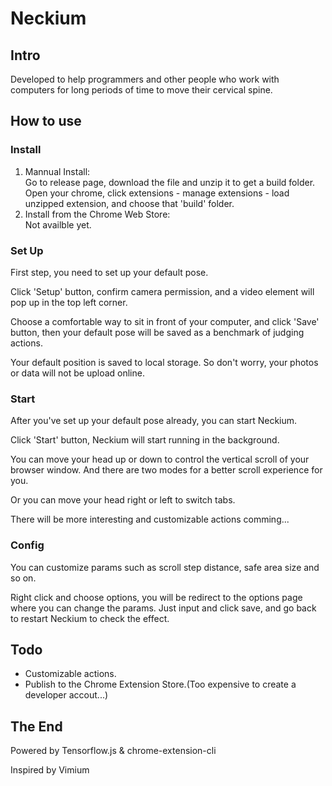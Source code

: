 # Neckium


## Intro

Developed to help programmers and other people who work with computers for long periods of time to move their cervical spine.  



## How to use

### Install

1. Mannual Install:  
   Go to release page, download the file and unzip it to get a build folder.  
   Open your chrome, click extensions - manage extensions - load unzipped extension, and choose that 'build' folder.
2. Install from the Chrome Web Store:  
   Not availble yet.

### Set Up

First step, you need to set up your default pose.  
  
Click 'Setup' button, confirm camera permission, and a video element will pop up in the top left corner.  
  
Choose a comfortable way to sit in front of your computer, and click 'Save' button, then your default pose will be saved as a benchmark of judging actions. 
  
Your default position is saved to local storage. So don't worry, your photos or data will not be upload online.  

### Start

After you've set up your default pose already, you can start Neckium.  
  
Click 'Start' button, Neckium will start running in the background.  
  
You can move your head up or down to control the vertical scroll of your browser window. And there are two modes for a better scroll experience for you. 
  
Or you can move your head right or left to switch tabs.  
  
There will be more interesting and customizable actions comming...  

### Config

You can customize params such as scroll step distance, safe area size and so on.  

Right click and choose options, you will be redirect to the options page where you can change the params. Just input and click save, and go back to restart Neckium to check the effect.  

## Todo

- Customizable actions.  
- Publish to the Chrome Extension Store.(Too expensive to create a developer accout...)  

## The End

Powered by Tensorflow.js & chrome-extension-cli  
  
Inspired by Vimium
